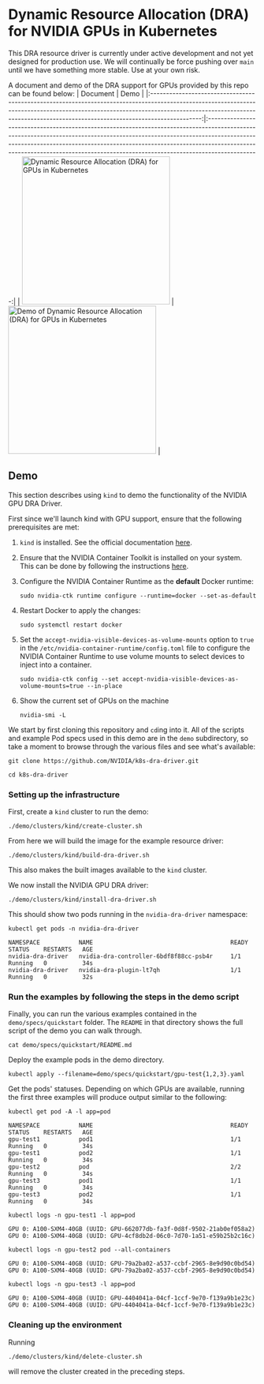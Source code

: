 # Dynamic Resource Allocation (DRA) for NVIDIA GPUs in Kubernetes

This DRA resource driver is currently under active development and not yet
designed for production use.
We will continually be force pushing over `main` until we have something more stable.
Use at your own risk.

A document and demo of the DRA support for GPUs provided by this repo can be found below:
|                                                                                                                          Document                                                                                                                          |                                                                                                                                                                   Demo                                                                                                                                                                   |
|:----------------------------------------------------------------------------------------------------------------------------------------------------------------------------------------------------------------------------------------------------------:|:----------------------------------------------------------------------------------------------------------------------------------------------------------------------------------------------------------------------------------------------------------------------------------------------------------------------------------------:|
| [<img width="300" alt="Dynamic Resource Allocation (DRA) for GPUs in Kubernetes" src="https://drive.google.com/uc?export=download&id=12EwdvHHI92FucRO2tuIqLR33OC8MwCQK">](https://docs.google.com/document/d/1BNWqgx_SmZDi-va_V31v3DnuVwYnF2EmN7D-O_fB6Oo) | [<img width="300" alt="Demo of Dynamic Resource Allocation (DRA) for GPUs in Kubernetes" src="https://drive.google.com/uc?export=download&id=1UzB-EBEVwUTRF7R0YXbGe9hvTjuKaBlm">](https://drive.google.com/file/d/1iLg2FEAEilb1dcI27TnB19VYtbcvgKhS/view?usp=sharing "Demo of Dynamic Resource Allocation (DRA) for GPUs in Kubernetes") |

## Demo

This section describes using `kind` to demo the functionality of the NVIDIA GPU DRA Driver.

First since we'll launch kind with GPU support, ensure that the following prerequisites are met:
1. `kind` is installed. See the official documentation [here](https://kind.sigs.k8s.io/docs/user/quick-start/#installation).
1. Ensure that the NVIDIA Container Toolkit is installed on your system. This
   can be done by following the instructions
   [here](https://docs.nvidia.com/datacenter/cloud-native/container-toolkit/install-guide.html).
1. Configure the NVIDIA Container Runtime as the **default** Docker runtime:
   ```console
   sudo nvidia-ctk runtime configure --runtime=docker --set-as-default
   ```
1. Restart Docker to apply the changes:
   ```console
   sudo systemctl restart docker
   ```
1. Set the `accept-nvidia-visible-devices-as-volume-mounts` option to `true` in
   the `/etc/nvidia-container-runtime/config.toml` file to configure the NVIDIA
   Container Runtime to use volume mounts to select devices to inject into a
   container.
   ``` console
   sudo nvidia-ctk config --set accept-nvidia-visible-devices-as-volume-mounts=true --in-place
   ```

1. Show the current set of GPUs on the machine
   ```console
   nvidia-smi -L
   ```

We start by first cloning this repository and `cd`ing into it.
All of the scripts and example Pod specs used in this demo are in the `demo`
subdirectory, so take a moment to browse through the various files and see
what's available:

```console
git clone https://github.com/NVIDIA/k8s-dra-driver.git
```
```console
cd k8s-dra-driver
```

### Setting up the infrastructure
First, create a `kind` cluster to run the demo:
```console
./demo/clusters/kind/create-cluster.sh
```

From here we will build the image for the example resource driver:
```console
./demo/clusters/kind/build-dra-driver.sh
```

This also makes the built images available to the `kind` cluster.

We now install the NVIDIA GPU DRA driver:
```console
./demo/clusters/kind/install-dra-driver.sh
```

This should show two pods running in the `nvidia-dra-driver` namespace:
```console
kubectl get pods -n nvidia-dra-driver
```
```
NAMESPACE           NAME                                       READY   STATUS    RESTARTS   AGE
nvidia-dra-driver   nvidia-dra-controller-6bdf8f88cc-psb4r     1/1     Running   0          34s
nvidia-dra-driver   nvidia-dra-plugin-lt7qh                    1/1     Running   0          32s
```

### Run the examples by following the steps in the demo script
Finally, you can run the various examples contained in the `demo/specs/quickstart` folder.
The `README` in that directory shows the full script of the demo you can walk through.

```console
cat demo/specs/quickstart/README.md
```

Deploy the example pods in the demo directory.
```console
kubectl apply --filename=demo/specs/quickstart/gpu-test{1,2,3}.yaml
```

Get the pods' statuses. Depending on which GPUs are available, running the first three examples will produce output similar to the following:
```console
kubectl get pod -A -l app=pod
```
```
NAMESPACE           NAME                                       READY   STATUS    RESTARTS   AGE
gpu-test1           pod1                                       1/1     Running   0          34s
gpu-test1           pod2                                       1/1     Running   0          34s
gpu-test2           pod                                        2/2     Running   0          34s
gpu-test3           pod1                                       1/1     Running   0          34s
gpu-test3           pod2                                       1/1     Running   0          34s
```
```console
kubectl logs -n gpu-test1 -l app=pod
```
```
GPU 0: A100-SXM4-40GB (UUID: GPU-662077db-fa3f-0d8f-9502-21ab0ef058a2)
GPU 0: A100-SXM4-40GB (UUID: GPU-4cf8db2d-06c0-7d70-1a51-e59b25b2c16c)
```
```console
kubectl logs -n gpu-test2 pod --all-containers
```
```
GPU 0: A100-SXM4-40GB (UUID: GPU-79a2ba02-a537-ccbf-2965-8e9d90c0bd54)
GPU 0: A100-SXM4-40GB (UUID: GPU-79a2ba02-a537-ccbf-2965-8e9d90c0bd54)
```

```console
kubectl logs -n gpu-test3 -l app=pod
```
```
GPU 0: A100-SXM4-40GB (UUID: GPU-4404041a-04cf-1ccf-9e70-f139a9b1e23c)
GPU 0: A100-SXM4-40GB (UUID: GPU-4404041a-04cf-1ccf-9e70-f139a9b1e23c)
```

### Cleaning up the environment

Running
```console
./demo/clusters/kind/delete-cluster.sh
```
will remove the cluster created in the preceding steps.

<!--
TODO: This README should be extended with additional content including:

## Information for "real" deployment including prerequesites

This may include the following content from the original scripts:
```
set -e

export VERSION=v0.1.0

REGISTRY=nvcr.io/nvidia/cloud-native
IMAGE=k8s-dra-driver
PLATFORM=ubi8

sudo true
make -f deployments/container/Makefile build-${PLATFORM}
docker tag ${REGISTRY}/${IMAGE}:${VERSION}-${PLATFORM} ${REGISTRY}/${IMAGE}:${VERSION}
docker save ${REGISTRY}/${IMAGE}:${VERSION} > image.tgz
sudo ctr -n k8s.io image import image.tgz
```

## Information on advanced usage such as MIG.

This includes setting configuring MIG on the host using mig-parted. Some of the demo scripts included
in ./demo/ require this.

```
cat <<EOF | sudo -E nvidia-mig-parted apply -f -
version: v1
mig-configs:
half-half:
   - devices: [0,1,2,3]
      mig-enabled: false
   - devices: [4,5,6,7]
      mig-enabled: true
      mig-devices: {}
EOF
```
-->
